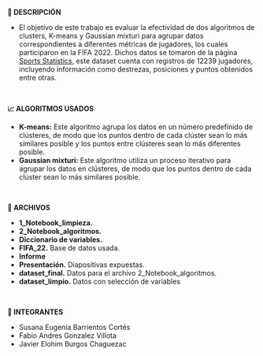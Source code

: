 **📄 DESCRIPCIÓN**

- El objetivo de este trabajo es evaluar la efectividad de dos algoritmos de clusters, K-means y Gaussian mixturi para agrupar datos correspondientes a diferentes métricas de jugadores, los cuales participaron en la FIFA 2022. Dichos datos se tomaron de la página  [Sports Statistics,](https://sports-statistics.com/sports-data/fifa-2022-dataset-csvs/) este dataset cuenta con registros de 12239 jugadores, incluyendo información como destrezas, posiciones y puntos obtenidos entre otras.

</br>

**📈 ALGORITMOS USADOS**

- **K-means:** Este algoritmo agrupa los datos en un número predefinido de clústeres, de modo que los puntos dentro de cada clúster sean lo más similares posible y los puntos entre clústeres sean lo más diferentes posible.
- **Gaussian mixturi:** Este algoritmo utiliza un proceso iterativo para agrupar los datos en clústeres, de modo que los puntos dentro de cada clúster sean lo más similares posible.


</br>

**📂 ARCHIVOS**
-  **1_Notebook_limpieza.**
-  **2_Notebook_algoritmos.**
- **Diccionario de variables.**
- **FIFA_22.** Base de datos usada.
- **Informe**
- **Presentación.** Diapositivas expuestas.
- **dataset_final.** Datos para el archivo 2_Notebook_algoritmos. 
- **dataset_limpio.** Datos con selección de variables
  
</br>

**👥 INTEGRANTES**

- Susana Eugenia Barrientos Cortés
- Fabio Andres Gonzalez Villota
- Javier Elohim Burgos Chaguezac
